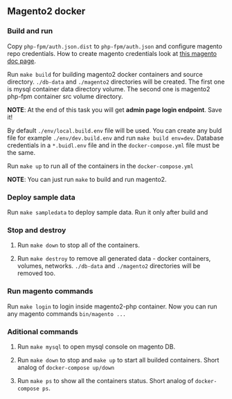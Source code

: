 ## Magento2 docker

### Build and run

Copy `php-fpm/auth.json.dist` to `php-fpm/auth.json` and configure magento repo credentials. How to create magento credentials look at [this magento doc page](https://devdocs.magento.com/guides/v2.3/install-gde/prereq/connect-auth.html).

Run `make build` for building magento2 docker containers and source directory. `./db-data` and `./magento2` directories will be created. The first one is mysql container data directory volume. The second one is magento2 php-fpm container src volume directory. 

**NOTE**: At the end of this task you will get **admin page login endpoint**. Save it!

By default `./env/local.build.env` file will be used. You can create any buld file for example `./env/dev.build.env` and run `make build env=dev`. Database credentials in a `*.buidl.env` file and in the `docker-compose.yml` file must be the same.

Run `make up` to run all of the containers in the `docker-compose.yml`

**NOTE**: You can just run `make` to build and run magento2.

### Deploy sample data

Run `make sampledata` to deploy sample data. Run it only after build and 

### Stop and destroy

1. Run `make down` to stop all of the containers.

2. Run `make destroy` to remove all generated data - docker containers, volumes, networks. `./db-data` and `./magento2` directories will be removed too.

### Run magento commands

Run `make login` to login inside magento2-php container. Now you can run any magento commands `bin/magento ...`

### Aditional commands

1. Run `make mysql` to open mysql console on magento DB.

2. Run `make down` to stop and `make up` to start all builded containers. Short analog of `docker-compose up/down`

3. Run `make ps` to show all the containers status. Short analog of `docker-compose ps`.